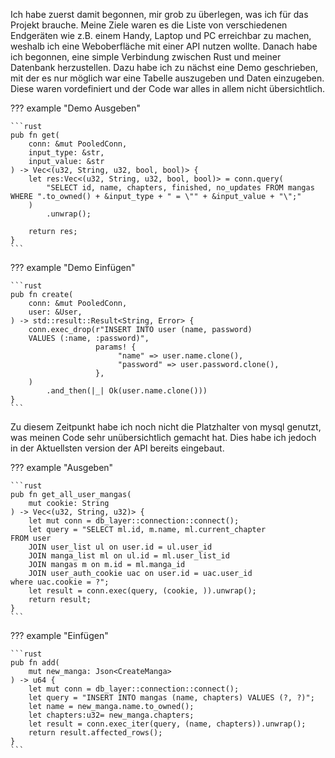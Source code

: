 Ich habe zuerst damit begonnen, mir grob zu überlegen, was ich für das Projekt brauche. Meine Ziele waren es die Liste von verschiedenen Endgeräten wie z.B. einem Handy, Laptop
und PC erreichbar zu machen, weshalb ich eine Weboberfläche mit einer API nutzen wollte. Danach habe ich begonnen, eine simple Verbindung zwischen Rust und meiner Datenbank herzustellen.
Dazu habe ich zu nächst eine Demo geschrieben, mit der es nur möglich war eine Tabelle auszugeben und Daten einzugeben. Diese waren vordefiniert und der Code war alles in allem 
nicht übersichtlich.

??? example "Demo Ausgeben"

    ```rust
    pub fn get(
        conn: &mut PooledConn,
        input_type: &str,
        input_value: &str
    ) -> Vec<(u32, String, u32, bool, bool)> {
        let res:Vec<(u32, String, u32, bool, bool)> = conn.query(
            "SELECT id, name, chapters, finished, no_updates FROM mangas WHERE ".to_owned() + &input_type + " = \"" + &input_value + "\";"
        )
            .unwrap();
    
        return res;
    }
    ```

??? example "Demo Einfügen"

    ```rust
    pub fn create(
        conn: &mut PooledConn,
        user: &User,
    ) -> std::result::Result<String, Error> {
        conn.exec_drop(r"INSERT INTO user (name, password)
        VALUES (:name, :password)",
                       params! {
                            "name" => user.name.clone(),
                            "password" => user.password.clone(),
                       },
        )
            .and_then(|_| Ok(user.name.clone()))
    }
    ```

Zu diesem Zeitpunkt habe ich noch nicht die Platzhalter von mysql genutzt, was meinen Code sehr unübersichtlich gemacht hat. Dies habe ich jedoch in der Aktuellsten version der
API bereits eingebaut.

??? example "Ausgeben"
    
    ```rust
    pub fn get_all_user_mangas(
        mut cookie: String
    ) -> Vec<(u32, String, u32)> {
        let mut conn = db_layer::connection::connect();
        let query = "SELECT ml.id, m.name, ml.current_chapter
    FROM user
        JOIN user_list ul on user.id = ul.user_id
        JOIN manga_list ml on ul.id = ml.user_list_id
        JOIN mangas m on m.id = ml.manga_id
        JOIN user_auth_cookie uac on user.id = uac.user_id
    where uac.cookie = ?";
        let result = conn.exec(query, (cookie, )).unwrap();
        return result;
    }
    ```
??? example "Einfügen"

    ```rust
    pub fn add(
        mut new_manga: Json<CreateManga>
    ) -> u64 {
        let mut conn = db_layer::connection::connect();
        let query = "INSERT INTO mangas (name, chapters) VALUES (?, ?)";
        let name = new_manga.name.to_owned();
        let chapters:u32= new_manga.chapters;
        let result = conn.exec_iter(query, (name, chapters)).unwrap();
        return result.affected_rows();
    }
    ```

